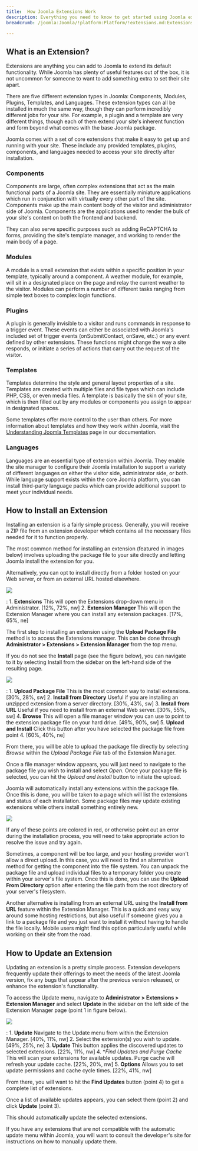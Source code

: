 ```yaml
---
title:  How Joomla Extensions Work
description: Everything you need to know to get started using Joomla extensions.
breadcrumb: /joomla:Joomla/!platform:Platform/!extensions.md:Extensions

---
```


What is an Extension?
-----

Extensions are anything you can add to Joomla to extend its default functionality. While Joomla has plenty of useful features out of the box, it is not uncommon for someone to want to add something extra to set their site apart. 

There are five different extension types in Joomla: Components, Modules, Plugins, Templates, and Languages. These extension types can all be installed in much the same way, though they can perform incredibly different jobs for your site. For example, a plugin and a template are very different things, though each of them extend your site's inherent function and form beyond what comes with the base Joomla package.

Joomla comes with a set of core extensions that make it easy to get up and running with your site. These include any provided templates, plugins, components, and languages needed to access your site directly after installation.

### Components

Components are large, often complex extensions that act as the main functional parts of a Joomla site. They are essentially miniature applications which run in conjunction with virtually every other part of the site. Components make up the main content body of the visitor and administrator side of Joomla. Components are the applications used to render the bulk of your site's content on both the frontend and backend.

They can also serve specific purposes such as adding ReCAPTCHA to forms, providing the site's template manager, and working to render the main body of a page.

### Modules

A module is a small extension that exists within a specific position in your template, typically around a component. A weather module, for example, will sit in a designated place on the page and relay the current weather to the visitor. Modules can perform a number of different tasks ranging from simple text boxes to complex login functions.

### Plugins

A plugin is generally invisible to a visitor and runs commands in response to a trigger event. These events can either be associated with Joomla's included set of trigger events (onSubmitContact, onSave, etc.) or any event defined by other extensions. These functions might change the way a site responds, or initiate a series of actions that carry out the request of the visitor.

### Templates

Templates determine the style and general layout properties of a site. Templates are created with multiple files and file types which can include PHP, CSS, or even media files. A template is basically the skin of your site, which is then filled out by any modules or components you assign to appear in designated spaces. 

Some templates offer more control to the user than others. For more information about templates and how they work within Joomla, visit the [Understanding Joomla Templates][joomla-templates] page in our documentation.

### Languages
Languages are an essential type of extension within Joomla. They enable the site manager to configure their Joomla installation to support a variety of different languages on either the visitor side, administrator side, or both. While language support exists within the core Joomla platform, you can install third-party language packs which can provide additional support to meet your individual needs.

How to Install an Extension
-----

Installing an extension is a fairly simple process. Generally, you will receive a ZIP file from an extension developer which contains all the necessary files needed for it to function properly.

The most common method for installing an extension (featured in images below) involves uploading the package file to your site directly and letting Joomla install the extension for you. 

Alternatively, you can opt to install directly from a folder hosted on your Web server, or from an external URL hosted elsewhere. 

![][upload_extension1]

:   1. **Extensions** This will open the Extensions drop-down menu in Administrator. [12%, 72%, nw]
    2. **Extension Manager** This will open the Extension Manager where you can install any extension packages. [17%, 65%, ne]

The first step to installing an extension using the **Upload Package File** method is to access the Extensions manager. This can be done through **Administrator > Extensions > Extension Manager** from the top menu.

If you do not see the **Install** page (see the figure below), you can navigate to it by selecting Install from the sidebar on the left-hand side of the resulting page.

![][upload_extension2]

:   1. **Upload Package File** This is the most common way to install extensions. [30%, 28%, sw]
    2. **Install from Directory** Useful if you are installing an unzipped extension from a server directory. [30%, 43%, sw]
    3. **Install from URL** Useful if you need to install from an external Web server. [30%, 55%, sw]
    4. **Browse** This will open a file manager window you can use to point to the extension package file on your hard drive. [49%, 90%, sw]
    5. **Upload and Install** Click this button after you have selected the package file from point 4. [60%, 40%, ne]

From there, you will be able to upload the package file directly by selecting *Browse* within the *Upload Package File* tab of the Extension Manager. 

Once a file manager window appears, you will just need to navigate to the package file you wish to install and select *Open*. Once your package file is selected, you can hit the *Upload and Install* button to initiate the upload.

Joomla will automatically install any extensions within the package file. Once this is done, you will be taken to a page which will list the extensions and status of each installation. Some package files may update existing extensions while others install something entirely new.

![][upload_extension3]

If any of these points are colored in red, or otherwise point out an error during the installation process, you will need to take appropriate action to resolve the issue and try again.

Sometimes, a component will be too large, and your hosting provider won't allow a direct upload. In this case, you will need to find an alternative method for getting the component into the file system. You can unpack the package file and upload individual files to a temporary folder you create within your server's file system. Once this is done, you can use the **Upload From Directory** option after entering the file path from the root directory of your server's filesystem. 

Another alternative is installing from an external URL using the **Install from URL** feature within the Extension Manager. This is a quick and easy way around some hosting restrictions, but also useful if someone gives you a link to a package file and you just want to install it without having to handle the file locally. Mobile users might find this option particularly useful while working on their site from the road.


How to Update an Extension
-----

Updating an extension is a pretty simple process. Extension developers frequently update their offerings to meet the needs of the latest Joomla version, fix any bugs that appear after the previous version released, or enhance the extension's functionality. 

To access the Update menu, navigate to **Administrator > Extensions > Extension Manager** and select **Update** in the sidebar on the left side of the Extension Manager page (point 1 in figure below).

![][update_extension1]

:   1. **Update** Navigate to the Update menu from within the Extension Manager. [40%, 11%, nw]
    2. Select the extension(s) you wish to update. [49%, 25%, ne]
    3. **Update** This button applies the discovered updates to selected extensions. [22%, 11%, nw]
    4. **Find Updates and Purge Cache* This will scan your extensions for available updates. Purge cache will refresh your update cache. [22%, 20%, nw]
    5. **Options** Allows you to set update permissions and cache cycle times. [22%, 41%, nw]

From there, you will want to hit the **Find Updates** button (point 4) to get a complete list of extensions.

Once a list of available updates appears, you can select them (point 2) and click **Update** (point 3).

This should automatically update the selected extensions.

If you have any extensions that are not compatible with the automatic update menu within Joomla, you will want to consult the developer's site for instructions on how to manually update them.

[joomla-templates]: templates.md
[upload_extension1]: assets/upload_extension1.png
[upload_extension2]: assets/upload_extension2.png
[upload_extension3]: assets/upload_extension3.png
[update_extension1]: assets/update_extension1.png